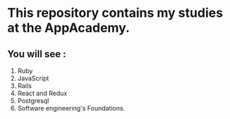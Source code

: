 # This repository contains my studies at the AppAcademy.
## You will see :
1. Ruby
2. JavaScript
3. Rails
4. React and Redux
5. Postgresql
6. Software engineering's Foundations.